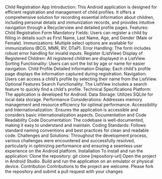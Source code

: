 Child Registration App
 Introduction:
This Android application is designed for efficient registration and management of child profiles. It offers a comprehensive solution for recording essential information about children, including personal details and immunization records, and provides intuitive navigation through a Recyclerview and detailed profile pages.
Features:
Child Registration Form Mandatory Fields: 
       Users can register a child by filling in details such as First Name, Last Name, Age, and Gender (Male or Female). Immunizations: Multiple select options are available for immunizations (BCG, MMR, RV, DTaP). Error Handling: The form includes robust error handling for invalid inputs.
Register (ListView) Display of Registered Children:
       All registered children are displayed in a ListView. Sorting Functionality: Users can sort the list by age or name for easier navigation.
Child Profile Detailed Information Display: 
       Each child's profile page displays the information captured during registration. Navigation: Users can access a child’s profile by selecting their name from the ListView.
Optional Features Search Functionality:
       The ListView includes a search feature to quickly find a child's profile.
Technical Specifications Platform: 
       The application is developed for Android. Data Storage: Utilizes SQLite for local data storage. Performance Considerations: Addresses memory management and resource efficiency for optimal performance. Accessibility and Internationalization: :Ensures the application is accessible and considers basic internationalization aspects.
Documentation and Code Readability Code Documentation: 
       The codebase is well-documented, making it easy to understand and maintain. Coding Standards: Follows standard naming conventions and best practices for clean and readable code. Challenges and Solutions: Throughout the development process, various challenges were encountered and successfully resolved, particularly in optimizing performance and ensuring a seamless user experience on the Android platform.
Installation To install and run the application:
Clone the repository: 
git clone [repository-url] Open the project in Android Studio. Build and run the application on an emulator or physical device. Contribution Contributions to the project are welcome. Please fork the repository and submit a pull request with your changes
